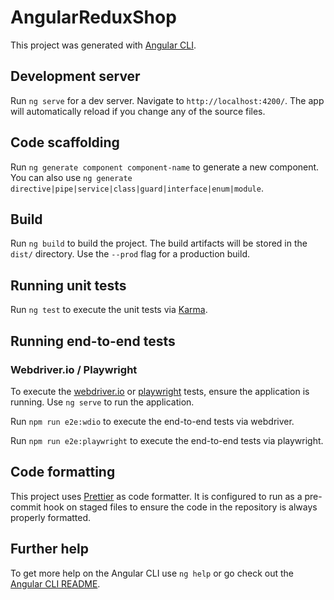 # AngularReduxShop

This project was generated with [Angular CLI](https://github.com/angular/angular-cli).

## Development server

Run `ng serve` for a dev server. Navigate to `http://localhost:4200/`. The app will automatically reload if you change any of the source files.

## Code scaffolding

Run `ng generate component component-name` to generate a new component. You can also use `ng generate directive|pipe|service|class|guard|interface|enum|module`.

## Build

Run `ng build` to build the project. The build artifacts will be stored in the `dist/` directory. Use the `--prod` flag for a production build.

## Running unit tests

Run `ng test` to execute the unit tests via [Karma](https://karma-runner.github.io).

## Running end-to-end tests

### Webdriver.io / Playwright

To execute the [webdriver.io](https://webdriver.io/) or [playwright](https://playwright.dev/) tests, ensure the application is running. Use `ng serve` to run the application.

Run `npm run e2e:wdio` to execute the end-to-end tests via webdriver.

Run `npm run e2e:playwright` to execute the end-to-end tests via playwright.

## Code formatting

This project uses [Prettier](https://prettier.io) as code formatter. It is configured to run as a pre-commit hook on staged files to ensure the code in the repository is always properly formatted.

## Further help

To get more help on the Angular CLI use `ng help` or go check out the [Angular CLI README](https://github.com/angular/angular-cli/blob/master/README.md).
